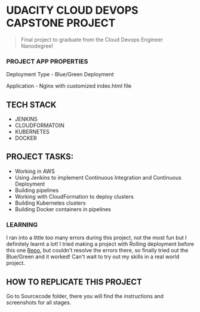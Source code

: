 # UDACITY CLOUD DEVOPS CAPSTONE PROJECT

> Final project to graduate from the Cloud Devops Engineer Nanodegree!

### PROJECT APP PROPERTIES

  Deployment Type - Blue/Green Deployment
  
  Application - Nginx with customized index.html file

## TECH STACK

- JENKINS
- CLOUDFORMATOIN
- KUBERNETES
- DOCKER
  
## PROJECT TASKS:

* Working in AWS
* Using Jenkins to implement Continuous Integration and Continuous Deployment
* Building pipelines
* Working with CloudFormation to deploy clusters
* Building Kubernetes clusters
* Building Docker containers in pipelines

### LEARNING
 
I ran into a little too many errors during this project, not the most fun but I definitely learnt a lot! I tried making a project with Rolling deployment before this one [Repo](https://github.com/adinalini/DevopsCapstoneProject-2), but couldn't resolve the errors there, so finally tried out the Blue/Green and it worked! Can't wait to try out my skills in a real world project.

## HOW TO REPLICATE THIS PROJECT

Go to Sourcecode folder, there you will find the instructions and screenshots for all stages.
